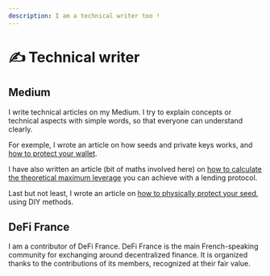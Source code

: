```yaml
---
description: I am a technical writer too !
---
```


# ✍ Technical writer

## Medium

I write technical articles on my Medium. I try to explain concepts or technical aspects with simple words, so that everyone can understand clearly.

For exemple, I wrote an article on how seeds and private keys works, and [how to protect your wallet](https://medium.com/@sorag.eth/comment-prot%C3%A9ger-son-patrimoine-crypto-78991eb6e82f).

I have also written an article (bit of maths involved here) on [how to calculate the theoretical maximum lever](https://medium.com/@sorag.eth/les-boucles-demprunt-et-d%C3%A9p%C3%B4t-bce76aaa4e0d)[age](https://medium.com/@sorag.eth/les-boucles-demprunt-et-d%C3%A9p%C3%B4t-bce76aaa4e0d) you can achieve with a lending protocol.

Last but not least, I wrote an article on [how to physically protect your seed](https://medium.com/@sorag.eth/comment-s%C3%A9curiser-physiquement-sa-seed-63e8c9218d54), using DIY methods.

## DeFi France

I am a contributor of DeFi France. DeFi France is the main French-speaking community for exchanging around decentralized finance. It is organized thanks to the contributions of its members, recognized at their fair value.
